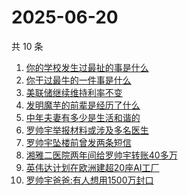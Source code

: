 # 2025-06-20

共 10 条

<!-- BEGIN -->
<!-- 最后更新时间 Fri Jun 20 2025 09:24:46 GMT+0800 (China Standard Time) -->

1. [你的学校发生过最扯的事是什么](https://www.zhihu.com/search?q=你的学校发生过最扯的事是什么)
1. [你干过最牛的一件事是什么](https://www.zhihu.com/search?q=你干过最牛的一件事是什么)
1. [美联储继续维持利率不变](https://www.zhihu.com/search?q=美联储继续维持利率不变)
1. [发明魔芋的前辈是经历了什么](https://www.zhihu.com/search?q=发明魔芋的前辈是经历了什么)
1. [中年夫妻有多少是生活和谐的](https://www.zhihu.com/search?q=中年夫妻有多少是生活和谐的)
1. [罗帅宇举报材料或涉及多名医生](https://www.zhihu.com/search?q=罗帅宇举报材料或涉及多名医生)
1. [罗帅宇坠楼前曾发两条短信](https://www.zhihu.com/search?q=罗帅宇坠楼前曾发两条短信)
1. [湘雅二医院两年间给罗帅宇转账40多万](https://www.zhihu.com/search?q=湘雅二医院两年间给罗帅宇转账40多万)
1. [英伟达计划在欧洲建超20座AI工厂](https://www.zhihu.com/search?q=英伟达计划在欧洲建超20座AI工厂)
1. [罗帅宇爸爸:有人想用1500万封口](https://www.zhihu.com/search?q=罗帅宇爸爸:有人想用1500万封口)

<!-- END -->
